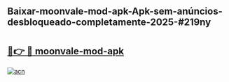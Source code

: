 ## Baixar-moonvale-mod-apk-Apk-sem-anúncios-desbloqueado-completamente-2025-#219ny

# <h2><a href="https://ainizakaria.my?title=moonvale-mod-apk&ref=22M">🔗👉 🔴 moonvale-mod-apk</a></h2>

[![acn](https://github.com/user-attachments/assets/0f9c940e-d8b0-45ae-aac7-cd30a18b3e1c)](https://ainizakaria.my?title=moonvale-mod-apk&ref=22M)

